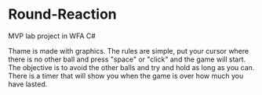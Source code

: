 # Round-Reaction
MVP lab project in WFA C#

Thame is made with graphics. The rules are simple, put your cursor where there is no other ball and press "space" or "click" and the game will start.
The objective is to avoid the other balls and try and hold as long as you can. There is a timer that will show you when the game is over how much you have lasted.

